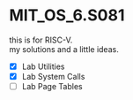 # MIT_OS_6.S081
this is for RISC-V.  
my solutions and a little ideas.

- [x] Lab Utilities  
- [x] Lab System Calls  
- [ ] Lab Page Tables
